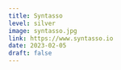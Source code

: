 ```yaml
---
title: Syntasso
level: silver
image: syntasso.jpg
link: https://www.syntasso.io
date: 2023-02-05
draft: false
---
```

